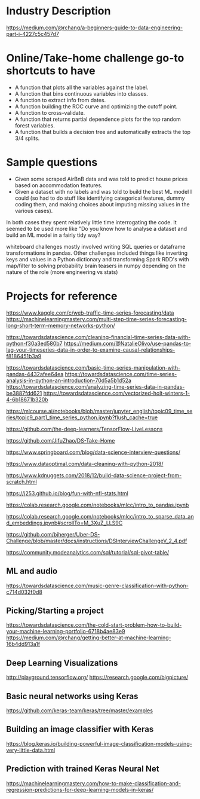 
# Industry Description

https://medium.com/@rchang/a-beginners-guide-to-data-engineering-part-i-4227c5c457d7


# Online/Take-home challenge go-to shortcuts to have

- A function that plots all the variables against the label.
- A function that bins continuous variables into classes.
- A function to extract info from dates.
- A function building the ROC curve and optimizing the cutoff point.
- A function to cross-validate.
- A function that returns partial dependence plots for the top random forest variables.
- A function that builds a decision tree and automatically extracts the top 3/4 splits.

# Sample questions

- Given some scraped AirBnB data and was told to predict house prices based on accommodation features.
- Given a dataset with no labels and was told to build the best ML model I could (so had to do stuff like identifying categorical features, dummy coding them, and making choices about imputing missing values in the various cases).

In both cases they spent relatively little time interrogating the code. It seemed to be used more like "Do you know how to analyse a dataset and build an ML model in a fairly tidy way?

whiteboard challenges mostly involved writing SQL queries or dataframe transformations in pandas. Other challenges included things like inverting keys and values in a Python dictionary and transforming Spark RDD's with map/filter to solving probability brain teasers in numpy depending on the nature of the role (more engineering vs stats)

# Projects for reference

https://www.kaggle.com/c/web-traffic-time-series-forecasting/data
https://machinelearningmastery.com/multi-step-time-series-forecasting-long-short-term-memory-networks-python/


https://towardsdatascience.com/cleaning-financial-time-series-data-with-python-f30a3ed580b7
https://medium.com/@NatalieOlivo/use-pandas-to-lag-your-timeseries-data-in-order-to-examine-causal-relationships-f8186451b3a9

https://towardsdatascience.com/basic-time-series-manipulation-with-pandas-4432afee64ea
https://towardsdatascience.com/time-series-analysis-in-python-an-introduction-70d5a5b1d52a
https://towardsdatascience.com/analyzing-time-series-data-in-pandas-be3887fdd621
https://towardsdatascience.com/vectorized-holt-winters-1-4-6b18671b320b


https://mlcourse.ai/notebooks/blob/master/jupyter_english/topic09_time_series/topic9_part1_time_series_python.ipynb?flush_cache=true

https://github.com/the-deep-learners/TensorFlow-LiveLessons

https://github.com/JifuZhao/DS-Take-Home

https://www.springboard.com/blog/data-science-interview-questions/

https://www.dataoptimal.com/data-cleaning-with-python-2018/

https://www.kdnuggets.com/2018/12/build-data-science-project-from-scratch.html

https://j253.github.io/blog/fun-with-nfl-stats.html

https://colab.research.google.com/notebooks/mlcc/intro_to_pandas.ipynb

https://colab.research.google.com/notebooks/mlcc/intro_to_sparse_data_and_embeddings.ipynb#scrollTo=M_3XuZ_LLS9C

https://github.com/bjherger/Uber-DS-Challenge/blob/master/docs/instructions/DSInterviewChallengeV_2_4.pdf

https://community.modeanalytics.com/sql/tutorial/sql-pivot-table/

## ML and audio

https://towardsdatascience.com/music-genre-classification-with-python-c714d032f0d8

## Picking/Starting a project

https://towardsdatascience.com/the-cold-start-problem-how-to-build-your-machine-learning-portfolio-6718b4ae83e9
https://medium.com/@rchang/getting-better-at-machine-learning-16b4dd913a1f

## Deep Learning Visualizations

http://playground.tensorflow.org/
https://research.google.com/bigpicture/

## Basic neural networks using Keras

https://github.com/keras-team/keras/tree/master/examples

## Building an image classifier with Keras

https://blog.keras.io/building-powerful-image-classification-models-using-very-little-data.html

## Prediction with trained Keras Neural Net

https://machinelearningmastery.com/how-to-make-classification-and-regression-predictions-for-deep-learning-models-in-keras/
